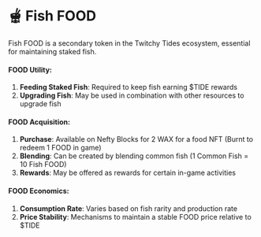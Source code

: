 # 🫕 Fish FOOD

Fish FOOD is a secondary token in the Twitchy Tides ecosystem, essential for maintaining staked fish.

#### FOOD Utility:

1. **Feeding Staked Fish**: Required to keep fish earning $TIDE rewards
2. **Upgrading Fish**: May be used in combination with other resources to upgrade fish

#### FOOD Acquisition:

1. **Purchase**: Available on Nefty Blocks for 2 WAX for a food NFT (Burnt to redeem 1 FOOD in game)
2. **Blending**: Can be created by blending common fish (1 Common Fish = 10 Fish FOOD)
3. **Rewards**: May be offered as rewards for certain in-game activities

#### FOOD Economics:

1. **Consumption Rate**: Varies based on fish rarity and production rate
2. **Price Stability**: Mechanisms to maintain a stable FOOD price relative to $TIDE
